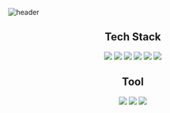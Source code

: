 ![header](https://capsule-render.vercel.app/api?type=waving&color=auto&height=150&section=header&&text=Taegyeong&fontSize=40)

<h2 align="center">Tech Stack</h2> 
 
<div align=center> 
  
<img src="https://img.shields.io/badge/html5-E34F26?style=for-the-badge&logo=html5&logoColor=white">
<img src="https://img.shields.io/badge/css-1572B6?style=for-the-badge&logo=css3&logoColor=white">
<img src="https://img.shields.io/badge/javascript-F7DF1E?style=for-the-badge&logo=javascript&logoColor=white">
<img src="https://img.shields.io/badge/typescript-3178C6?style=for-the-badge&logo=typescript&logoColor=white">
<img src="https://img.shields.io/badge/react-61DAFB?style=for-the-badge&logo=react&logoColor=black"> 
<img src="https://img.shields.io/badge/node-5FA04E?style=for-the-badge&logo=nodedotjs&logoColor=white">

<h2 align="center">Tool</h2>

<img src="https://img.shields.io/badge/VSCODE-007ACC?style=for-the-badge&logo=Visual Studio Code&logoColor=white"> 
<img src="https://img.shields.io/badge/Notion-000000?style=for-the-badge&logo=Notion&logoColor=white">
<img src="https://img.shields.io/badge/Slack-4A154B?style=for-the-badge&logo=Slack&logoColor=white">
  
</div>
